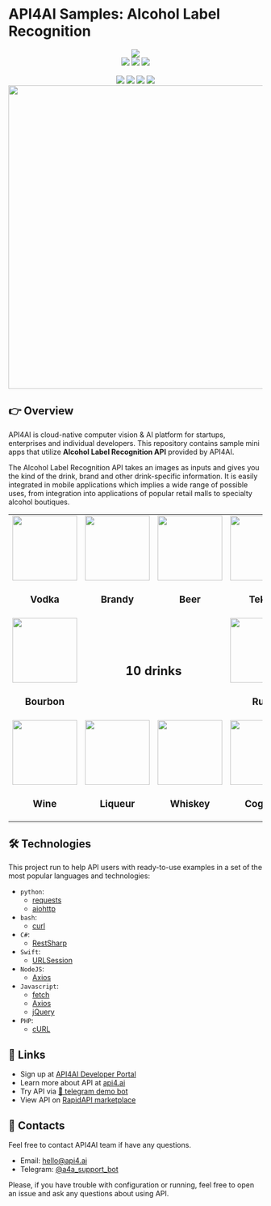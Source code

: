# API4AI Samples: Alcohol Label Recognition

<div align="center">
<a target="_blank" href="https://api4.ai?utm_source=example-repo&utm_medium=referral&utm_campaign=alco-rec"><img src="https://static.api4.ai/logo/a4a-logo-horizontal-gradient-rectangular-bg-round-glow-small-550.png"/></a>
</div>


<div align="center">
<a target="_blank" href="https://rapidapi.com/api4ai-api4ai-default/api/alcohol-label-recognition/details"><img src="https://img.shields.io/badge/View%20on%20RapidAPI-gray?logo=octopusdeploy&style=for-the-badge"/></a>
<a target="_blank" href="https://api4.ai/apis/alco-rec"><img src="https://img.shields.io/badge/api4.ai%20platform-fee33c?style=for-the-badge&logo=icloud&logoColor=black"/></a>
<a target="_blank" href="https://t.me/a4a_alco_rec_bot"><img src="https://img.shields.io/badge/-Telegram%20demo-ddd?logo=telegram&style=for-the-badge"/></a>
<br><br>
<a target="_blank" href="https://www.instagram.com/api4ai"><img src="https://img.shields.io/badge/instagram--blue?style=social&logo=instagram"/></a>
<a target="_blank" href="https://www.facebook.com/api4ai.solutions/"><img src="https://img.shields.io/badge/facebook--blue?style=social&logo=facebook"/></a>
<a target="_blank" href="https://twitter.com/Api4Ai"><img src="https://img.shields.io/badge/twitter--blue?style=social&logo=twitter"/></a>
<a target="_blank" href="https://www.linkedin.com/company/api4ai"><img src="https://img.shields.io/badge/linkedin--blue?style=social&logo=linkedin"/></a>
</div>


<div align="center">
<img width="600" src="https://static.api4.ai/visuals/alco_rec_1.jpg"/>
</div>


## 👉 Overview

API4AI is cloud-native computer vision & AI platform for startups, enterprises and individual developers. This repository contains sample mini apps that utilize **Alcohol Label Recognition API** provided by API4AI.

The Alcohol Label Recognition API takes an images as inputs and gives you the kind of the drink, brand and other drink-specific information. It is easily integrated in mobile applications which implies a wide range of possible uses, from integration into applications of popular retail malls to specialty alcohol boutiques.

<table>
  <tr>
    <td align="center">
      <img width="128" height="128" src="https://static.api4.ai/rapidapi/alco-rec/vodka.png">
      <h3>Vodka</h3>
    </td>
    <td align="center">
      <img width="128" height="128" src="https://static.api4.ai/rapidapi/alco-rec/brandy.png">
      <h3>Brandy</h3>
    </td>
    <td align="center">
      <img width="128" height="128" src="https://static.api4.ai/rapidapi/alco-rec/beer.png">
      <h3>Beer</h3>
    </td>
    <td align="center">
      <img width="128" height="128" src="https://static.api4.ai/rapidapi/alco-rec/tekila.png">
      <h3>Tekila</h3>
    </td>
  </tr>
  <tr>
    <td align="center">
      <img width="128" height="128" src="https://static.api4.ai/rapidapi/alco-rec/bourbon.png">
      <h3>Bourbon</h3>
    <td align="center" colspan="2">
        <h2>10 drinks</h2>
    </td>
    <td align="center">
      <img width="128" height="128" src="https://static.api4.ai/rapidapi/alco-rec/rum.png">
      <h3>Rum</h3>
    </td>
  </tr>
  <tr>
    <td align="center">
      <img width="128" height="128" src="https://static.api4.ai/rapidapi/alco-rec/wine.png">
      <h3>Wine</h3>
    </td>
    <td align="center">
      <img width="128" height="128" src="https://static.api4.ai/rapidapi/alco-rec/liqueur.png">
      <h3>Liqueur</h3>
    </td>
    <td align="center">
      <img width="128" height="128" src="https://static.api4.ai/rapidapi/alco-rec/whiskey.png">
      <h3>Whiskey</h3>
    </td>
    <td align="center">
      <img width="128" height="128" src="https://static.api4.ai/rapidapi/alco-rec/cognac.png">
      <h3>Cognac</h3>
    </td>
  </tr>
</table>


## 🛠 Technologies

This project run to help API users with ready-to-use examples in a set of the most popular languages and technologies:

* `python`:
  * [requests](./python/requests)
  * [aiohttp](./python/aiohttp)
* `bash`:
  * [curl](./bash/curl)
* `C#`:
  * [RestSharp](./csharp/restsharp)
* `Swift`:
  * [URLSession](./swift/urlsession)
* `NodeJS`:
  * [Axios](./nodejs/axios)
* `Javascript`:
  * [fetch](./js/fetch)
  * [Axios](./js/axios)
  * [jQuery](./js/jquery)
* `PHP`:
  * [cURL](./php/curl)


## 🔗 Links

* Sign up at [API4AI Developer Portal](https://portal.api4.ai?utm_source=example-repo&utm_medium=referral&utm_campaign=alco-rec)
* Learn more about API at [api4.ai](https://api4.ai/docs/alco-rec)
* Try API via [🤖 telegram demo bot](https://t.me/a4a_alco_rec_bot)
* View API on [RapidAPI marketplace](https://rapidapi.com/api4ai-api4ai-default/api/alcohol-label-recognition/details)


## 📩 Contacts

Feel free to contact API4AI team if have any questions.

* Email: [hello@api4.ai](mailto:hello@api4.ai)
* Telegram: [@a4a_support_bot](https://t.me/a4a_support_bot)

Please, if you have trouble with configuration or running, feel free to open an issue and ask any questions about using API.
